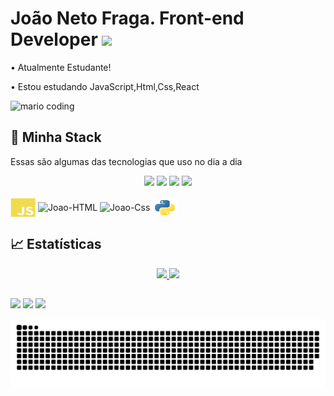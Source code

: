 <h1>João Neto Fraga. Front-end Developer <img src="https://media.giphy.com/media/hvRJCLFzcasrR4ia7z/giphy.gif" width="30px"></h1>
 <p> • Atualmente Estudante!</p>
<p> • Estou estudando JavaScript,Html,Css,React </p>
 
 ![mario coding](https://i.imgur.com/1ZvVkDc.gif)
 

## 🧠 Minha Stack
 Essas são algumas das tecnologias que uso no dia a dia
<div align="center">
 <img src="https://media3.giphy.com/media/ln7z2eWriiQAllfVcn/200w.webp" width="100">      
 <img src="https://i.giphy.com/media/eNAsjO55tPbgaor7ma/200w.webp" width="100">      
 <img src="https://i.giphy.com/media/KzJkzjggfGN5Py6nkT/200.webp" width="100">      
 <img src="https://i.giphy.com/media/IdyAQJVN2kVPNUrojM/200.webp" width="100">      
 </div>
 
<div style="display: inline_block"><br>
  <img align="center" alt="Joao-Js" height="30" width="40" src="https://raw.githubusercontent.com/devicons/devicon/master/icons/javascript/javascript-plain.svg">
  <img align="center" alt="Joao-HTML" height="30" width="40" src="https://cdn.jsdelivr.net/gh/devicons/devicon/icons/html5/html5-original.svg" />
  <img align="center" alt="Joao-Css" height="30" width="40" src="https://cdn.jsdelivr.net/gh/devicons/devicon/icons/css3/css3-original.svg" />
  <img align="center" alt="Joao-Python" height="30" width="40" src="https://raw.githubusercontent.com/devicons/devicon/master/icons/python/python-original.svg">
 </div>
  
  ## 📈 Estatísticas
<div align="center">
  <a href="https://github.com/JoaoNetoFragaM">
  <img height="180em" src="https://github-readme-stats.vercel.app/api?username=joaonetofragam&show_icons=true&theme=synthwave&include_all_commits=true&count_private=true"/>
  <img height="180em" src="https://github-readme-stats.vercel.app/api/top-langs/?username=joaonetofragam&layout=compact&langs_count=7&theme=synthwave"/>
</div>
  
  ##
  
 <div> 
  <a href="https://www.youtube.com/c/Joaoxx" target="_blank"><img src="https://img.shields.io/badge/YouTube-FF0000?style=for-the-badge&logo=youtube&logoColor=white" target="_blank"></a>
  <a href="https://www.instagram.com/joaonetofraga/" target="_blank"><img src="https://img.shields.io/badge/-Instagram-%23E4405F?style=for-the-badge&logo=instagram&logoColor=white" target="_blank"></a>
  <a href = "mailto:joaonetofraga@outlook.com"><img src="https://img.shields.io/badge/-Gmail-%23333?style=for-the-badge&logo=gmail&logoColor=white" target="_blank"></a>

 
  ![Snake animation](https://github.com/JoaoNetoFragaM/JoaoNetoFragaM/blob/main/github-contribution-grid-snake.svg)
 
</div>
<!---
Opa, :D
--->
